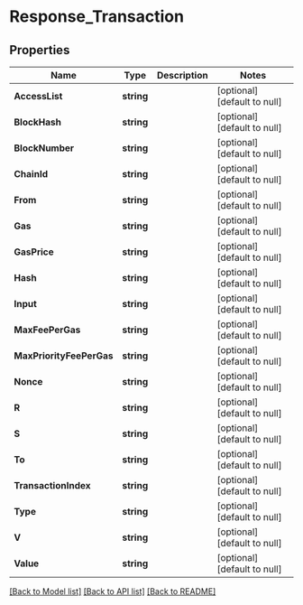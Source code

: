 # Response_Transaction

## Properties
Name | Type | Description | Notes
------------ | ------------- | ------------- | -------------
**AccessList** | **string** |  | [optional] [default to null]
**BlockHash** | **string** |  | [optional] [default to null]
**BlockNumber** | **string** |  | [optional] [default to null]
**ChainId** | **string** |  | [optional] [default to null]
**From** | **string** |  | [optional] [default to null]
**Gas** | **string** |  | [optional] [default to null]
**GasPrice** | **string** |  | [optional] [default to null]
**Hash** | **string** |  | [optional] [default to null]
**Input** | **string** |  | [optional] [default to null]
**MaxFeePerGas** | **string** |  | [optional] [default to null]
**MaxPriorityFeePerGas** | **string** |  | [optional] [default to null]
**Nonce** | **string** |  | [optional] [default to null]
**R** | **string** |  | [optional] [default to null]
**S** | **string** |  | [optional] [default to null]
**To** | **string** |  | [optional] [default to null]
**TransactionIndex** | **string** |  | [optional] [default to null]
**Type** | **string** |  | [optional] [default to null]
**V** | **string** |  | [optional] [default to null]
**Value** | **string** |  | [optional] [default to null]

[[Back to Model list]](../README.md#documentation-for-models) [[Back to API list]](../README.md#documentation-for-api-endpoints) [[Back to README]](../README.md)



